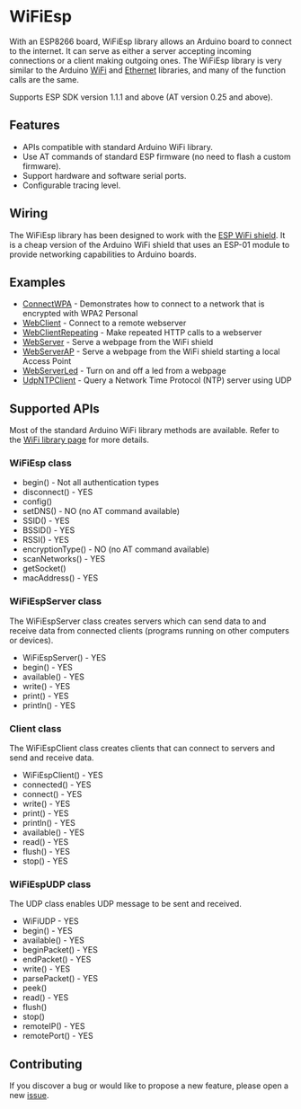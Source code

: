 # WiFiEsp

With an ESP8266 board, WiFiEsp library allows an Arduino board to connect to the internet.
It can serve as either a server accepting incoming connections or a client making outgoing ones.
The WiFiEsp library is very similar to the Arduino [WiFi](http://www.arduino.cc/en/Reference/WiFi)
and [Ethernet](http://www.arduino.cc/en/Reference/Ethernet) libraries, and many of the function calls are the same.

Supports ESP SDK version 1.1.1 and above (AT version 0.25 and above).

## Features

- APIs compatible with standard Arduino WiFi library.
- Use AT commands of standard ESP firmware (no need to flash a custom firmware).
- Support hardware and software serial ports.
- Configurable tracing level.

## Wiring

The WiFiEsp library has been designed to work with
the [ESP WiFi shield](http://www.instructables.com/id/Cheap-Arduino-WiFi-Shield-With-ESP8266/).
It is a cheap version of the Arduino WiFi shield that uses an ESP-01 module to provide networking capabilities to
Arduino boards.

## Examples

- [ConnectWPA](https://github.com/bportaluri/WiFiEsp/blob/master/examples/ConnectWPA/ConnectWPA.ino) - Demonstrates how
  to connect to a network that is encrypted with WPA2 Personal
- [WebClient](https://github.com/bportaluri/WiFiEsp/blob/master/examples/WebClient/WebClient.ino) - Connect to a remote
  webserver
- [WebClientRepeating](https://github.com/bportaluri/WiFiEsp/blob/master/examples/WebClientRepeating/WebClientRepeating.ino) -
  Make repeated HTTP calls to a webserver
- [WebServer](https://github.com/bportaluri/WiFiEsp/blob/master/examples/WebServer/WebServer.ino) - Serve a webpage from
  the WiFi shield
- [WebServerAP](https://github.com/bportaluri/WiFiEsp/blob/master/examples/WebServerAP/WebServerAP.ino) - Serve a
  webpage from the WiFi shield starting a local Access Point
- [WebServerLed](https://github.com/bportaluri/WiFiEsp/blob/master/examples/WebServerLed/WebServerLed.ino) - Turn on and
  off a led from a webpage
- [UdpNTPClient](https://github.com/bportaluri/WiFiEsp/blob/master/examples/UdpNTPClient/UdpNTPClient.ino) - Query a
  Network Time Protocol (NTP) server using UDP

## Supported APIs

Most of the standard Arduino WiFi library methods are available. Refer to
the [WiFi library page](http://www.arduino.cc/en/Reference/WiFi) for more details.

### WiFiEsp class

- begin() - Not all authentication types
- disconnect() - YES
- config()
- setDNS() - NO (no AT command available)
- SSID() - YES
- BSSID() - YES
- RSSI() - YES
- encryptionType() - NO (no AT command available)
- scanNetworks() - YES
- getSocket()
- macAddress() - YES

### WiFiEspServer class

The WiFiEspServer class creates servers which can send data to and receive data from connected clients (programs running
on other computers or devices).

- WiFiEspServer() - YES
- begin() - YES
- available() - YES
- write() - YES
- print() - YES
- println() - YES

### Client class

The WiFiEspClient class creates clients that can connect to servers and send and receive data.

- WiFiEspClient() - YES
- connected() - YES
- connect() - YES
- write() - YES
- print() - YES
- println() - YES
- available() - YES
- read() - YES
- flush() - YES
- stop() - YES

### WiFiEspUDP class

The UDP class enables UDP message to be sent and received.

- WiFiUDP - YES
- begin() - YES
- available() - YES
- beginPacket() - YES
- endPacket() - YES
- write() - YES
- parsePacket() - YES
- peek()
- read() - YES
- flush()
- stop()
- remoteIP() - YES
- remotePort() - YES

## Contributing

If you discover a bug or would like to propose a new feature, please open a
new [issue](https://github.com/bportaluri/WiFiEsp/issues).
